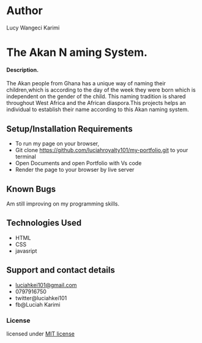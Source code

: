 # Author
Lucy Wangeci Karimi
# The Akan N aming System.
#### Description.
The Akan people from Ghana has a unique way of naming their children,which is according to the day of the week they were born which is independent on the gender of the child. This naming tradition is shared throughout West Africa and the African diaspora.This projects helps an individual to establish their name according to this Akan naming system.
## Setup/Installation Requirements
* To run my page on your browser,
* Git clone https://github.com/luciahroyalty101/my-portfolio.git to your terminal
* Open Documents and open Portfolio with Vs code
* Render the page to your browser by live server
## Known Bugs
 Am still improving on my programming skills.
## Technologies Used
* HTML
* CSS
* javasript
## Support and contact details
* luciahkei101@gmail.com
* 0797916750
* twitter@luciahkei101
* fb@Luciah Karimi
### License
 licensed under [MIT license](LICENSE)